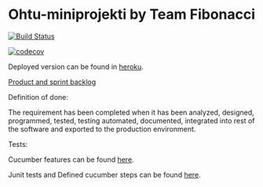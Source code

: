 ﻿# Ohtu-miniprojekti by Team Fibonacci

[![Build Status](https://travis-ci.org/Jhoneagle/Ohtu-miniprojekti.svg?branch=master)](https://travis-ci.org/Jhoneagle/Ohtu-miniprojekti)

[![codecov](https://codecov.io/gh/Jhoneagle/Ohtu-miniprojekti/branch/master/graph/badge.svg)](https://codecov.io/gh/Jhoneagle/Ohtu-miniprojekti)

Deployed version can be found in [heroku](https://ohtu-projekti.herokuapp.com/).

[Product and sprint backlog](https://docs.google.com/spreadsheets/d/17K3KS4yK0aTHdhOhpl4SCFNOYJR0JLlBurp1_vI2JCQ/edit#gid=0)


Definition of done:

The requirement has been completed when it has been analyzed, designed, programmed, tested, testing automated, documented, integrated into rest of the software and exported to the production environment.

Tests:

Cucumber features can be found [here](https://github.com/Jhoneagle/Ohtu-miniprojekti/tree/master/src/test/resources/ohtu).

Junit tests and Defined cucumber steps can be found [here](https://github.com/Jhoneagle/Ohtu-miniprojekti/tree/master/src/test/java/ohtu).
